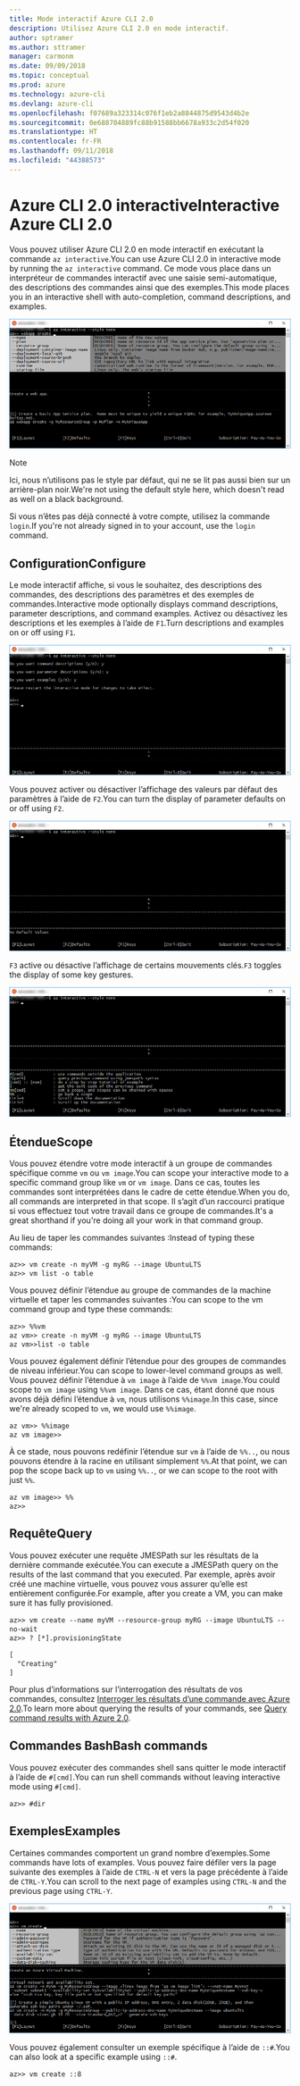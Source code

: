 ```yaml
---
title: Mode interactif Azure CLI 2.0
description: Utilisez Azure CLI 2.0 en mode interactif.
author: sptramer
ms.author: sttramer
manager: carmonm
ms.date: 09/09/2018
ms.topic: conceptual
ms.prod: azure
ms.technology: azure-cli
ms.devlang: azure-cli
ms.openlocfilehash: f07689a323314c076f1eb2a8844875d9543d4b2e
ms.sourcegitcommit: 0e688704889fc88b91588bb6678a933c2d54f020
ms.translationtype: HT
ms.contentlocale: fr-FR
ms.lasthandoff: 09/11/2018
ms.locfileid: "44388573"
---
```

# <a name="interactive-azure-cli-20"></a><span data-ttu-id="e4110-103">Azure CLI 2.0 interactive</span><span class="sxs-lookup"><span data-stu-id="e4110-103">Interactive Azure CLI 2.0</span></span>

<span data-ttu-id="e4110-104">Vous pouvez utiliser Azure CLI 2.0 en mode interactif en exécutant la commande `az interactive`.</span><span class="sxs-lookup"><span data-stu-id="e4110-104">You can use Azure CLI 2.0 in interactive mode by running the `az interactive` command.</span></span>
<span data-ttu-id="e4110-105">Ce mode vous place dans un interpréteur de commandes interactif avec une saisie semi-automatique, des descriptions des commandes ainsi que des exemples.</span><span class="sxs-lookup"><span data-stu-id="e4110-105">This mode places you in an interactive shell with auto-completion, command descriptions, and examples.</span></span>

![mode interactif](./media/interactive-azure-cli/webapp-create.png)

> [!NOTE]
> <span data-ttu-id="e4110-107">Ici, nous n’utilisons pas le style par défaut, qui ne se lit pas aussi bien sur un arrière-plan noir.</span><span class="sxs-lookup"><span data-stu-id="e4110-107">We're not using the default style here, which doesn't read as well on a black background.</span></span>

<span data-ttu-id="e4110-108">Si vous n’êtes pas déjà connecté à votre compte, utilisez la commande `login`.</span><span class="sxs-lookup"><span data-stu-id="e4110-108">If you're not already signed in to your account, use the `login` command.</span></span>

## <a name="configure"></a><span data-ttu-id="e4110-109">Configuration</span><span class="sxs-lookup"><span data-stu-id="e4110-109">Configure</span></span>

<span data-ttu-id="e4110-110">Le mode interactif affiche, si vous le souhaitez, des descriptions des commandes, des descriptions des paramètres et des exemples de commandes.</span><span class="sxs-lookup"><span data-stu-id="e4110-110">Interactive mode optionally displays command descriptions, parameter descriptions, and command examples.</span></span>
<span data-ttu-id="e4110-111">Activez ou désactivez les descriptions et les exemples à l’aide de `F1`.</span><span class="sxs-lookup"><span data-stu-id="e4110-111">Turn descriptions and examples on or off using `F1`.</span></span>

![descriptions et exemples](./media/interactive-azure-cli/descriptions-and-examples.png)

<span data-ttu-id="e4110-113">Vous pouvez activer ou désactiver l’affichage des valeurs par défaut des paramètres à l’aide de `F2`.</span><span class="sxs-lookup"><span data-stu-id="e4110-113">You can turn the display of parameter defaults on or off using `F2`.</span></span>

![valeurs par défaut](./media/interactive-azure-cli/defaults.png)

<span data-ttu-id="e4110-115">`F3` active ou désactive l’affichage de certains mouvements clés.</span><span class="sxs-lookup"><span data-stu-id="e4110-115">`F3` toggles the display of some key gestures.</span></span>

![mouvements](./media/interactive-azure-cli/gestures.png)

## <a name="scope"></a><span data-ttu-id="e4110-117">Étendue</span><span class="sxs-lookup"><span data-stu-id="e4110-117">Scope</span></span>

<span data-ttu-id="e4110-118">Vous pouvez étendre votre mode interactif à un groupe de commandes spécifique comme `vm` ou `vm image`.</span><span class="sxs-lookup"><span data-stu-id="e4110-118">You can scope your interactive mode to a specific command group like `vm` or `vm image`.</span></span>
<span data-ttu-id="e4110-119">Dans ce cas, toutes les commandes sont interprétées dans le cadre de cette étendue.</span><span class="sxs-lookup"><span data-stu-id="e4110-119">When you do, all commands are interpreted in that scope.</span></span>
<span data-ttu-id="e4110-120">Il s’agit d’un raccourci pratique si vous effectuez tout votre travail dans ce groupe de commandes.</span><span class="sxs-lookup"><span data-stu-id="e4110-120">It's a great shorthand if you're doing all your work in that command group.</span></span>

<span data-ttu-id="e4110-121">Au lieu de taper les commandes suivantes :</span><span class="sxs-lookup"><span data-stu-id="e4110-121">Instead of typing these commands:</span></span>

```azurecli
az>> vm create -n myVM -g myRG --image UbuntuLTS
az>> vm list -o table
```

<span data-ttu-id="e4110-122">Vous pouvez définir l’étendue au groupe de commandes de la machine virtuelle et taper les commandes suivantes :</span><span class="sxs-lookup"><span data-stu-id="e4110-122">You can scope to the vm command group and type these commands:</span></span>

```azurecli
az>> %%vm
az vm>> create -n myVM -g myRG --image UbuntuLTS
az vm>>list -o table
```

<span data-ttu-id="e4110-123">Vous pouvez également définir l’étendue pour des groupes de commandes de niveau inférieur.</span><span class="sxs-lookup"><span data-stu-id="e4110-123">You can scope to lower-level command groups as well.</span></span>
<span data-ttu-id="e4110-124">Vous pouvez définir l’étendue à `vm image` à l’aide de `%%vm image`.</span><span class="sxs-lookup"><span data-stu-id="e4110-124">You could scope to `vm image` using `%%vm image`.</span></span>
<span data-ttu-id="e4110-125">Dans ce cas, étant donné que nous avons déjà défini l’étendue à `vm`, nous utilisons `%%image`.</span><span class="sxs-lookup"><span data-stu-id="e4110-125">In this case, since we're already scoped to `vm`, we would use `%%image`.</span></span>

```azurecli
az vm>> %%image
az vm image>>
```

<span data-ttu-id="e4110-126">À ce stade, nous pouvons redéfinir l’étendue sur `vm` à l’aide de `%%..`, ou nous pouvons étendre à la racine en utilisant simplement `%%`.</span><span class="sxs-lookup"><span data-stu-id="e4110-126">At that point, we can pop the scope back up to `vm` using `%%..`, or we can scope to the root with just `%%`.</span></span>

```azurecli
az vm image>> %%
az>>
```

## <a name="query"></a><span data-ttu-id="e4110-127">Requête</span><span class="sxs-lookup"><span data-stu-id="e4110-127">Query</span></span>

<span data-ttu-id="e4110-128">Vous pouvez exécuter une requête JMESPath sur les résultats de la dernière commande exécutée.</span><span class="sxs-lookup"><span data-stu-id="e4110-128">You can execute a JMESPath query on the results of the last command that you executed.</span></span>
<span data-ttu-id="e4110-129">Par exemple, après avoir créé une machine virtuelle, vous pouvez vous assurer qu’elle est entièrement configurée.</span><span class="sxs-lookup"><span data-stu-id="e4110-129">For example, after you create a VM, you can make sure it has fully provisioned.</span></span>

```azurecli
az>> vm create --name myVM --resource-group myRG --image UbuntuLTS --no-wait
az>> ? [*].provisioningState
```

```output
[
  "Creating"
]
```

<span data-ttu-id="e4110-130">Pour plus d’informations sur l’interrogation des résultats de vos commandes, consultez [Interroger les résultats d’une commande avec Azure 2.0](query-azure-cli.md).</span><span class="sxs-lookup"><span data-stu-id="e4110-130">To learn more about querying the results of your commands, see [Query command results with Azure 2.0](query-azure-cli.md).</span></span>

## <a name="bash-commands"></a><span data-ttu-id="e4110-131">Commandes Bash</span><span class="sxs-lookup"><span data-stu-id="e4110-131">Bash commands</span></span>

<span data-ttu-id="e4110-132">Vous pouvez exécuter des commandes shell sans quitter le mode interactif à l’aide de `#[cmd]`.</span><span class="sxs-lookup"><span data-stu-id="e4110-132">You can run shell commands without leaving interactive mode using `#[cmd]`.</span></span>

```azurecli
az>> #dir
```

## <a name="examples"></a><span data-ttu-id="e4110-133">Exemples</span><span class="sxs-lookup"><span data-stu-id="e4110-133">Examples</span></span>

<span data-ttu-id="e4110-134">Certaines commandes comportent un grand nombre d’exemples.</span><span class="sxs-lookup"><span data-stu-id="e4110-134">Some commands have lots of examples.</span></span>
<span data-ttu-id="e4110-135">Vous pouvez faire défiler vers la page suivante des exemples à l’aide de `CTRL-N` et vers la page précédente à l’aide de `CTRL-Y`.</span><span class="sxs-lookup"><span data-stu-id="e4110-135">You can scroll to the next page of examples using `CTRL-N` and the previous page using `CTRL-Y`.</span></span>

![exemples](./media/interactive-azure-cli/examples.png)

<span data-ttu-id="e4110-137">Vous pouvez également consulter un exemple spécifique à l’aide de `::#`.</span><span class="sxs-lookup"><span data-stu-id="e4110-137">You can also look at a specific example using `::#`.</span></span>

```azurecli
az>> vm create ::8
```
